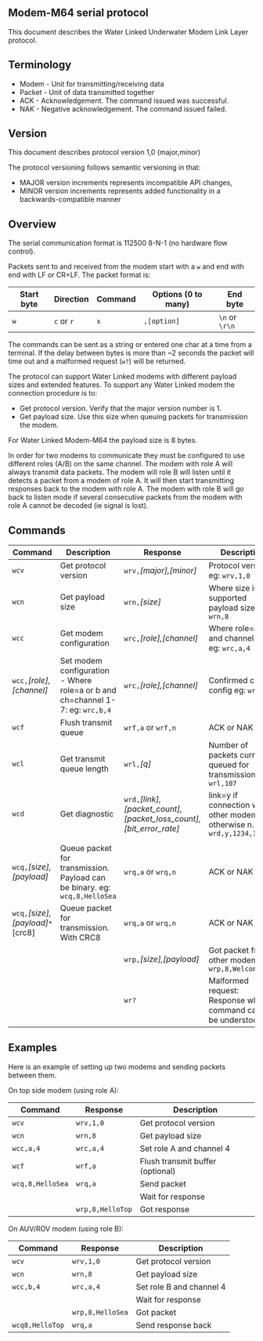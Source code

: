 ## Modem-M64 serial protocol

This document describes the Water Linked Underwater Modem Link Layer protocol.

## Terminology

* Modem - Unit for transmitting/receiving data
* Packet - Unit of data transmitted together
* ACK - Acknowledgement. The command issued was successful.
* NAK - Negative acknowledgement. The command issued failed.

## Version

This document describes protocol version 1,0 (major,minor)

The protocol versioning follows semantic versioning in that:

- MAJOR version increments represents incompatible API changes,
- MINOR version increments represents added functionality in a backwards-compatible manner

## Overview

The serial communication format is 112500 8-N-1 (no hardware flow control).

Packets sent to and received from the modem start with a `w` and end with end with LF or CR+LF. The packet format is:

| Start byte | Direction        | Command  | Options (0 to many)  | End byte       |
|------------|------------------|----------|----------------------|----------------|
| `w`        | `c` or `r`       | `x`      | `,[option]`          | `\n` or `\r\n` |

The commands can be sent as a string or entered one char at a time from a terminal.
If the delay between bytes is more than ~2 seconds the packet will time out and a malformed request (`w?`) will be returned.

The protocol can support Water Linked modems with different payload sizes and extended features.
To support any Water Linked modem the connection procedure is to:

- Get protocol version. Verify that the major version number is 1.
- Get payload size. Use this size when queuing packets for transmission the modem.

For Water Linked Modem-M64 the payload size is 8 bytes.

In order for two modems to communicate they must be configured to use different roles (A/B) on the same channel.
The modem with role A will always transmit data packets.
The modem will role B will listen until it detects a packet from a modem of role A.
It will then start transmitting responses back to the modem with role A.
The modem with role B will go back to listen mode if several consecutive packets from the modem with role A cannot be decoded (ie signal is lost).


## Commands

| Command | Description | Response | Description |
|---------|-------------|----------|-------------|
| `wcv`   | Get protocol version | `wrv,`*[major],[minor]* | Protocol version. eg: `wrv,1,0` |
| `wcn`   | Get payload size | `wrn,`*[size]* | Where size is supported payload size: eg: `wrn,8` |
| `wcc`   | Get modem configuration | `wrc,`*[role],[channel]* | Where role=a or b and channel=1-7 eg: `wrc,a,4` |
| `wcc,`*[role],[channel]* | Set modem configuration - Where role=a or b and ch=channel 1-7: eg: `wrc,b,4` | `wrc,`*[role],[channel]* | Confirmed current config eg: `wrc,b,4` |
| `wcf`   | Flush transmit queue  | `wrf,a` or `wrf,n` | ACK or NAK |
| `wcl`   | Get transmit queue length | `wrl,`*[q]* | Number of packets currently queued for transmission. eg: `wrl,107` |
| `wcd`   | Get diagnostic  | `wrd,`*[link],[packet_count],[packet_loss_count],[bit_error_rate]* | link=y if connection with other modem, otherwise n.  eg: `wrd,y,1234,17,3.5`|
|         |             |          |              |
| `wcq,`*[size],[payload]* | Queue packet for transmission. Payload can be binary. eg: `wcq,8,HelloSea` | `wrq,a` or `wrq,n` | ACK or NAK |
| `wcq,`*[size],[payload]*`*`[crc8] | Queue packet for transmission. With CRC8 | `wrq,a` or `wrq,n` | ACK or NAK |
|         |             | `wrp,`*[size],[payload]* | Got packet from other modem eg: `wrp,8,Welcome!` |
|         |             | `wr?` | Malformed request: Response when command cannot be understood |


## Examples

Here is an example of setting up two modems and sending packets between them.

On top side modem (using role A):

| Command          | Response         | Description |
|------------------|------------------|-------------|
| `wcv`            | `wrv,1,0`        | Get protocol version |
| `wcn`            | `wrn,8`          | Get payload size |
| `wcc,a,4`        | `wrc,a,4`        | Set role A and channel 4 |
| `wcf`            | `wrf,a`          | Flush transmit buffer (optional) |
| `wcq,8,HelloSea` | `wrq,a`          | Send packet |
|                  |                  | Wait for response |
|                  | `wrp,8,HelloTop` | Got response  |

On AUV/ROV modem (using role B):

| Command         | Response         | Description |
|-----------------|------------------|-------------|
| `wcv`           | `wrv,1,0`        | Get protocol version |
| `wcn`           | `wrn,8`          | Get payload size |
| `wcc,b,4`       | `wrc,a,4`        | Set role B and channel 4 |
|                 |                  | Wait for response |
|                 | `wrp,8,HelloSea` | Got packet |
| `wcq8,HelloTop` | `wrq,a`          | Send response back  |
